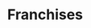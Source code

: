 ---
title: Franchises
description: >-
  This is a desc
titre: Franchises
image: null
i18nlanguage: fr
draft: false
activemenu: franchise
ordre: 20
---